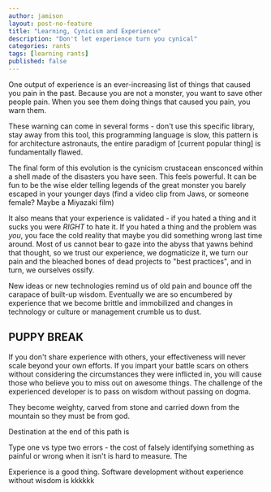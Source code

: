 ```yaml
---
author: jamison
layout: post-no-feature
title: "Learning, Cynicism and Experience"
description: "Don't let experience turn you cynical"
categories: rants
tags: [learning rants]
published: false
---
```


One output of experience is an ever-increasing list of things that caused you
pain in the past. Because you are not a monster, you want to save other people
pain. When you see them doing things that caused you pain, you warn them.

These warning can come in several forms - don't use this specific library, stay
away from this tool, this programming language is slow, this pattern is for
architecture astronauts, the entire paradigm of [current popular thing] is
fundamentally flawed.

The final form of this evolution is the cynicism crustacean ensconced within a
shell made of the disasters you have seen. This feels powerful. It can be fun
to be the wise elder telling legends of the great monster you barely escaped in
your younger days (find a video clip from Jaws, or someone female? Maybe a
Miyazaki film)

It also means that your experience is validated - if you hated a thing and it
sucks you were *RIGHT* to hate it. If you hated a thing and the problem was
*you*, you face the cold reality that maybe you did something wrong last time
around.  Most of us cannot bear to gaze into the abyss that yawns behind that
thought, so we trust our experience, we dogmaticize it, we turn our pain and
the bleached bones of dead projects to "best practices", and in turn, we
ourselves ossify.

New ideas or new technologies remind us of old pain and bounce off the
carapace of built-up wisdom. Eventually we are so encumbered by experience that
we become brittle and immobilized and changes in technology or culture or
management crumble us to dust.

## PUPPY BREAK

If you don't share experience with others, your effectiveness will never scale
beyond your own efforts. If you impart your battle scars on others without
considering the circumstances they were inflicted in, you will cause those who
believe you to miss out on awesome things. The challenge of the experienced
developer is to pass on wisdom without passing on dogma.



They become weighty, carved from stone and carried down from the mountain so
they must be from god.

Destination at the end of this path is

Type one vs type two errors - the cost of falsely identifying something as
painful or wrong when it isn't is hard to measure. The

Experience is a good thing. Software development without experience without
wisdom is kkkkkk
